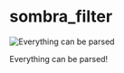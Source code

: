 # sombra_filter
![Everything can be parsed](https://vignette.wikia.nocookie.net/overwatch/images/f/fc/Sombra_portrait.png/revision/latest?cb=20170105140023
)

Everything can be parsed!
